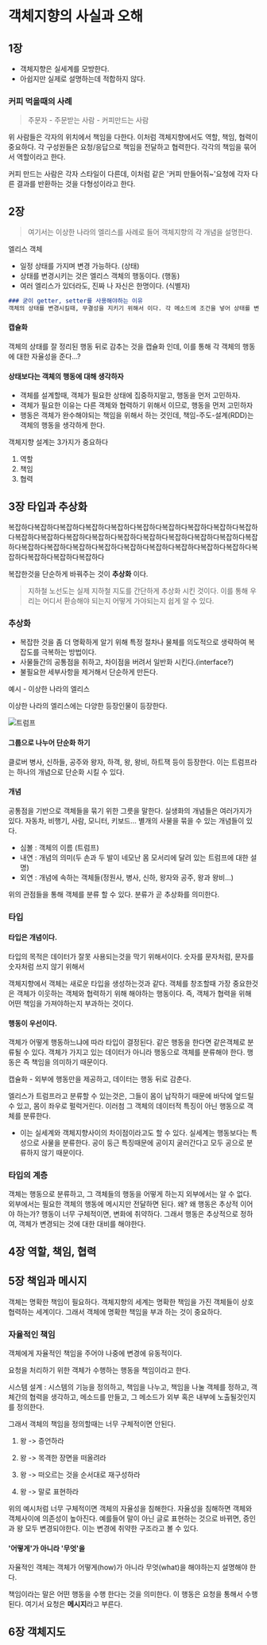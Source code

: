 # 객체지향의 사실과 오해



## 1장

- 객체지향은 실세계를 모방한다.
- 아쉽지만 실제로 설명하는데 적합하지 않다.

### 커피 먹을때의 사례

> 주문자 - 주문받는 사람 - 커피만드는 사람

위 사람들은 각자의 위치에서 책임을 다한다. 이처럼 객체지향에서도 역할, 책임, 협력이 중요하다. 각 구성원들은 요청/응답으로 책임을 전달하고 협력한다. 각각의 책임을 묶어서 역할이라고 한다.

커피 만드는 사람은 각자 스타일이 다른데, 이처럼 같은 '커피 만들어줘~'요청에 각자 다른 결과를 반환하는 것을 다형성이라고 한다.



## 2장

> 여기서는 이상한 나라의 엘리스를 사례로 들어 객체지향의 각 개념을 설명한다.

엘리스 객체

- 일정 상태를 가지며 변경 가능하다. (상태)
- 상태를 변경시키는 것은 엘리스 객체의 행동이다. (행동)
- 여러 엘리스가 있더라도, 진짜 나 자신은 한명이다. (식별자)

```markdown
### 굳이 getter, setter를 사용해야하는 이유
객체의 상태를 변경시킬때, 무결성을 지키기 위해서 이다. 각 메소드에 조건을 넣어 상태를 변경시킬 수 있다.
```



#### 캡슐화

객체의 상태를 잘 정리된 행동 뒤로 감추는 것을 캡슐화 인데, 이를 통해 각 객체의 행동에 대한 자율성을 준다...?



#### 상태보다는 객체의 행동에 대해 생각하자

- 객체를 설계할때, 객체가 필요한 상태에 집중하지말고, 행동을 먼저 고민하자.
- 객체가 필요한 이유는 다른 객체와 협력하기 위해서 이므로, 행동을 먼저 고민하자
- 행동은 객체가 완수해야되는 책임을 위해서 하는 것인데, 책임-주도-설계(RDD)는 객체의 행동을 생각하게 한다.

객체지향 설계는 3가지가 중요하다

1. 역할
2. 책임
3. 협력



## 3장 타입과 추상화

복잡하다복잡하다복잡하다복잡하다복잡하다복잡하다복잡하다복잡하다복잡하다복잡하다복잡하다복잡하다복잡하다복잡하다복잡하다복잡하다복잡하다복잡하다복잡하다복잡하다복잡하다복잡하다복잡하다복잡하다복잡하다복잡하다복잡하다복잡하다복잡하다복잡하다복잡하다복잡하다복잡하다

복잡한것을 단순하게 바꿔주는 것이 **추상화** 이다.

> 지하철 노선도는 실제 지하철 지도를 간단하게 추상화 시킨 것이다. 이를 통해 우리는 어디서 환승해야 되는지 어떻게 가야되는지 쉽게 알 수 있다.

### 추상화

- 복잡한 것을 좀 더 명확하게 알기 위해 특정 절차나 물체를 의도적으로 생략하여 복잡도를 극복하는 방법이다.
- 사물들간의 공통점을 취하고, 차이점을 버려서 일반화 시킨다.(interface?)
- 불필요한 세부사항을 제거해서 단순하게 만든다.



예시 - 이상한 나라의 엘리스

이상한 나라의 엘리스에는 다양한 등장인물이 등장한다.

![트럼프](/Users/bagjonghun/Desktop/트럼프.jpg)



#### 그룹으로 나누어 단순화 하기

클로버 병사, 신하들, 공주와 왕자, 하객, 왕, 왕비, 하트잭 등이 등장한다. 이는 트럼프라는 하나의 개념으로 단순화 시킬 수 있다.



#### 개념

공통점을 기반으로 객체들을 묶기 위한 그릇을 말한다. 실생화의 개념들은 여러가지가 있다. 자동차, 비행기, 사람, 모니터, 키보드... 별개의 사물을 묶을 수 있는 개념들이 있다.

- 심볼 : 객체의 이름 (트럼프)
- 내연 : 개념의 의미(두 손과 두 발이 네모난 몸 모서리에 달려 있는 트럼프에 대한 설명)
- 외연 : 개념에 속하는 객체들(정원사, 병사, 신하, 왕자와 공주, 왕과 왕비...)

위의 관점들을 통해 객체를 분류 할 수 있다. 분류가 곧 추상화를 의미한다.



### 타입

#### 타입은 개념이다.

타입의 목적은 데이터가 잘못 사용되는것을 막기 위해서이다. 숫자를 문자처럼, 문자를 숫자처럼 쓰지 않기 위해서

객체지향에서 객체는 새로운 타입을 생성하는것과 같다. 객체를 창조할때 가장 중요한것은 객체가 이웃하는 객체와 협력하기 위해 해야하는 행동이다. 즉, 객체가 협력을 위해 어떤 책임을 가져야하는지 부과하는 것이다.



#### 행동이 우선이다.

객체가 어떻게 행동하느냐에 따라 타입이 결정된다. 같은 행동을 한다면 같은객체로 분류될 수 있다. 객체가 가지고 있는 데이터가 아니라 행동으로 객체를 분류해야 한다. 행동은 즉 책임을 의미하기 때문이다.

캡슐화 - 외부에 행동만을 제공하고, 데이터는 행동 뒤로 감춘다.

엘리스가 트럼프라고 분류할 수 있는것은, 그들이 몸이 납작하기 때문에 바닥에 엎드릴 수 있고, 몸이 좌우로 펄럭거린다. 이러첨 그 객체의 데이터적 특징이 아닌 행동으로 객체를 분류한다.

- 이는 실세계와 객체지향사이의 차이점이라고도 할 수 있다. 실세계는 행동보다는 특성으로 사물을 분류한다. 공이 둥근 특징때문에 공이지 굴러간다고 모두 공으로 분류하지 않기 때문이다.



### 타입의 계층

객체는 행동으로 분류하고, 그 객체들의 행동을 어떻게 하는지 외부에서는 알 수 없다. 외부에서는 필요한 객체의 행동에 메시지만 전달하면 된다. 왜? 왜 행동은 추상적 이어야 하는가? 행동이 너무 구체적이면, 변화에 취약하다. 그래서 행동은 추상적으로 정하여, 객체가 변경되는 것에 대한 대비를 해야한다.



## 4장 역할, 책임, 협력



## 5장 책임과 메시지

객체는 명확한 책임이 필요하다. 객체지향의 세계는 명확한 책임을 가진 객체들이 상호협력하는 세계이다. 그래서 객체에 명확한 책임을 부과 하는 것이 중요하다.

### 자율적인 책임

객체에게 자율적인 책임을 주어야 나중에 변경에 유동적이다.

요청을 처리하기 위한 객체가 수행하는 행동을 책임이라고 한다.

시스템 설계 : 시스템의 기능을 정의하고, 책임을 나누고, 책임을 나눌 객체를 정하고, 객체간의 협력을 생각하고, 메소드를 만들고, 그 메소드가 외부 혹은 내부에 노출될것인지를 정의한다.

그래서 객체의 책임을 정의할때는 너무 구체적이면 안된다.

1. 왕 -> 증언하라

1. 왕 -> 목격한 장면을 떠올려라
2. 왕 -> 떠오르는 것을 순서대로 재구성하라
3. 왕 -> 말로 표현하라

위의 예시처럼 너무 구체적이면 객체의 자율성을 침해한다. 자율성을 침해하면 객체와 객체사이에 의존성이 높아진다. 예를들어 말이 아닌 글로 표현하는 것으로 바뀌면, 증인과 왕 모두 변경되야한다. 이는 변경에 취약한 구조라고 볼 수 있다.



#### '어떻게'가 아니라 '무엇'을

자율적인 객체는 객체가 어떻게(how)가 아니라 무엇(what)을 해야하는지 설명해야 한다.

책임이라는 말은 어떤 행동을 수행 한다는 것을 의미한다. 이 행동은 요청을 통해서 수행된다. 여기서 요청은 **메시지**라고 부른다.



## 6장 객체지도





